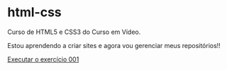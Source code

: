 # html-css
 Curso de HTML5 e CSS3 do Curso em Vídeo.

Estou aprendendo a criar sites e agora vou gerenciar meus repositórios!!

<a href="https://hadassahcaputo.github.io/HTML-CSS/exercicios/ex001/index.html">Executar o exercício 001</a>